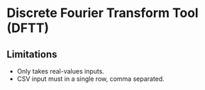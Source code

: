 # Discrete Fourier Transform Tool (DFTT)


## Limitations
- Only takes real-values inputs.
- CSV input must in a single row, comma separated.
